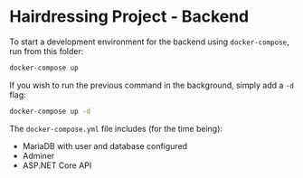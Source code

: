 # Hairdressing Project - Backend

To start a development environment for the backend using `docker-compose`, run from this folder:

```bash
docker-compose up
```

If you wish to run the previous command in the background, simply add a `-d` flag:

```bash
docker-compose up -d
```

The `docker-compose.yml` file includes (for the time being):

- MariaDB with user and database configured
- Adminer
- ASP.NET Core API
